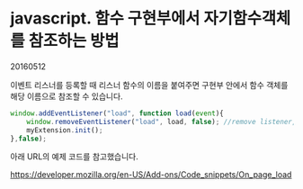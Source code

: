 # javascript. 함수 구현부에서 자기함수객체를 참조하는 방법

20160512


이벤트 리스너를 등록할 때 리스너 함수의 이름을 붙여주면 구현부 안에서 함수 객체를 해당 이름으로 참조할 수 있습니다.


```javascript
window.addEventListener("load", function load(event){
    window.removeEventListener("load", load, false); //remove listener, no longer needed
    myExtension.init();  
},false);

```

아래 URL의 예제 코드를 참고했습니다.

<https://developer.mozilla.org/en-US/Add-ons/Code_snippets/On_page_load>




